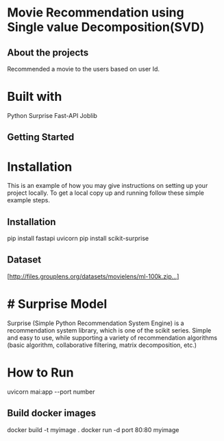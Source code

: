 # Movie Recommendation using Single value Decomposition(SVD)


## About the projects
Recommended a movie to the users based on user Id.


# Built with
  Python
  Surprise
  Fast-API
  Joblib
## Getting Started

# Installation
This is an example of how you may give instructions on setting up your project locally. To get a local copy up and running follow these simple example steps.

## Installation
  pip install fastapi uvicorn
  pip install scikit-surprise


## Dataset
[http://files.grouplens.org/datasets/movielens/ml-100k.zip...]


# # Surprise Model
Surprise (Simple Python Recommendation System Engine) is a recommendation system library, which is one of the scikit series. Simple and easy to use, while supporting a variety of recommendation algorithms (basic algorithm, collaborative filtering, matrix decomposition, etc.)


 # How to Run

 uvicorn mai:app --port number
 
## Build docker images

docker build -t myimage .
docker run -d port 80:80 myimage



